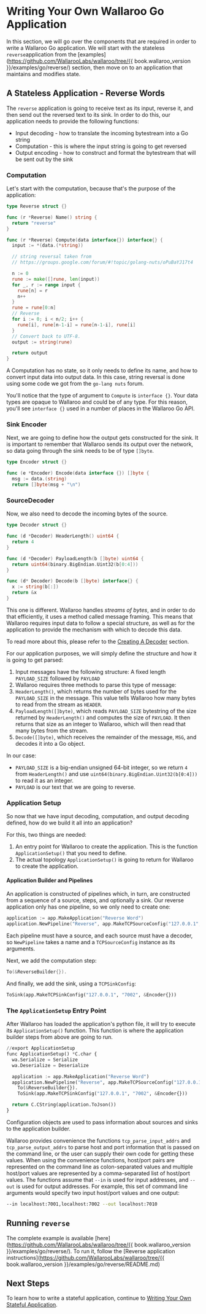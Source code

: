 # Writing Your Own Wallaroo Go Application

In this section, we will go over the components that are required in order to write a Wallaroo Go application. We will start with the stateless `reverse`application from the [examples](https://github.com/WallarooLabs/wallaroo/tree/{{ book.wallaroo_version }}/examples/go/reverse/) section, then move on to an application that maintains and modifies state.

## A Stateless Application - Reverse Words

The `reverse` application is going to receive text as its input, reverse it, and then send out the reversed text to its sink. In order to do this, our application needs to provide the following functions:

* Input decoding - how to translate the incoming bytestream into a Go string
* Computation - this is where the input string is going to get reversed
* Output encoding - how to construct and format the bytestream that will be sent out by the sink

### Computation

Let's start with the computation, because that's the purpose of the application:

```go
type Reverse struct {}

func (r *Reverse) Name() string {
  return "reverse"
}

func (r *Reverse) Compute(data interface{}) interface{} {
  input := *(data.(*string))

  // string reversal taken from
  // https://groups.google.com/forum/#!topic/golang-nuts/oPuBaYJ17t4

  n := 0
  rune := make([]rune, len(input))
  for _, r := range input {
    rune[n] = r
    n++
  }
  rune = rune[0:n]
  // Reverse
  for i := 0; i < n/2; i++ {
    rune[i], rune[n-1-i] = rune[n-1-i], rune[i]
  }
  // Convert back to UTF-8.
  output := string(rune)

  return output
}
```

A Computation has no state, so it only needs to define its name, and how to convert input data into output data. In this case, string reversal is done using some code we got from the `go-lang nuts` forum. 

You'll notice that the type of argument to `Compute` is `interface {}`. Your data types are opaque to Wallaroo and could be of any type. For this reason, you'll see `interface {}` used in a number of places in the Wallaroo Go API. 

### Sink Encoder

Next, we are going to define how the output gets constructed for the sink. It is important to remember that Wallaroo sends its output over the network, so data going through the sink needs to be of type `[]byte`.

```go
type Encoder struct {}

func (e *Encoder) Encode(data interface {}) []byte {
  msg := data.(string)
  return []byte(msg + "\n")
```

### SourceDecoder

Now, we also need to decode the incoming bytes of the source.

```go
type Decoder struct {}

func (d *Decoder) HeaderLength() uint64 {
  return 4
}

func (d *Decoder) PayloadLength(b []byte) uint64 {
  return uint64(binary.BigEndian.Uint32(b[0:4]))
}

func (d* Decoder) Decode(b []byte) interface{} {
  x := string(b[:])
  return &x
}
```

This one is different. Wallaroo handles _streams of bytes_, and in order to do that efficiently, it uses a method called message framing. This means that Wallaroo requires input data to follow a special structure, as well as for the application to provide the mechanism with which to decode this data.

To read more about this, please refer to the [Creating A Decoder](/book/core-concepts/decoders-and-encoders.md#creating-a-decoder) section.

For our application purposes, we will simply define the structure and how it is going to get parsed:

1. Input messages have the following structure: A fixed length `PAYLOAD_SIZE` followed by `PAYLOAD`
2. Wallaroo requires three methods to parse this type of message:
  1. `HeaderLength()`, which returns the number of bytes used for the `PAYLOAD_SIZE` in the message. This value tells Wallaroo how many bytes to read from the stream as `HEADER`.
  2. `PayloadLength([]byte)`, which reads `PAYLOAD_SIZE` bytestring of the size returned by `HeaderLength()` and computes the size of `PAYLOAD`. It then returns that size as an integer to Wallaroo, which will then read that many bytes from the stream.
  3. `Decode([]byte)`, which receives the remainder of the message, `MSG`, and decodes it into a Go object. 

In our case:

* `PAYLOAD_SIZE` is a big-endian unsigned 64-bit integer, so we return `4` from `HeaderLength()` and use `uint64(binary.BigEndian.Uint32(b[0:4]))` to read it as an integer.
* `PAYLOAD` is our text that we are going to reverse.

### Application Setup

So now that we have input decoding, computation, and output decoding defined, how do we build it all into an application?

For this, two things are needed:

1. An entry point for Wallaroo to create the application. This is the function `ApplicationSetup()` that you need to define.
2. The actual topology `ApplicationSetup()` is going to return for Wallaroo to create the application.

#### Application Builder and Pipelines

An application is constructed of pipelines which, in turn, are constructed from a sequence of a source, steps, and optionally a sink. Our reverse application only has one pipeline, so we only need to create one:

```go
application := app.MakeApplication("Reverse Word")
application.NewPipeline("Reverse", app.MakeTCPSourceConfig("127.0.0.1", "7010", &Decoder{})).
```

Each pipeline must have a source, and each source must have a decoder, so `NewPipeline` takes a name and a `TCPSourceConfig` instance as its arguments.

Next, we add the computation step:

```go
To(&ReverseBuilder{}).
```

And finally, we add the sink, using a `TCPSinkConfig`:

```python
ToSink(app.MakeTCPSinkConfig("127.0.0.1", "7002", &Encoder{}))
```

### The `ApplicationSetup` Entry Point

After Wallaroo has loaded the application's python file, it will try to execute its `ApplicationSetup()` function. This function is where the application builder steps from above are going to run.

```python
//export ApplicationSetup
func ApplicationSetup() *C.char {
  wa.Serialize = Serialize
  wa.Deserialize = Deserialize

  application := app.MakeApplication("Reverse Word")
  application.NewPipeline("Reverse", app.MakeTCPSourceConfig("127.0.0.1", "7010", &Decoder{})).
    To(&ReverseBuilder{}).
    ToSink(app.MakeTCPSinkConfig("127.0.0.1", "7002", &Encoder{}))

  return C.CString(application.ToJson())
}
```

Configuration objects are used to pass information about sources and sinks to the application builder.

Wallaroo provides convenience the functions `tcp_parse_input_addrs` and `tcp_parse_output_addrs` to parse host and port information that is passed on the command line, or the user can supply their own code for getting these values. When using the convenience functions, host/port pairs are represented on the command line as colon-separated values and multiple host/port values are represented by a comma-separated list of host/port values. The functions assume that `--in` is used for input addresses, and `--out` is used for output addresses. For example, this set of command line arguments would specify two input host/port values and one output:

```bash
--in localhost:7001,localhost:7002 --out localhost:7010
```

## Running `reverse`

The complete example is available [here](https://github.com/WallarooLabs/wallaroo/tree/{{ book.wallaroo_version }}/examples/go/reverse/). To run it, follow the [Reverse application instructions](https://github.com/WallarooLabs/wallaroo/tree/{{ book.wallaroo_version }}/examples/go/reverse/README.md)

## Next Steps

To learn how to write a stateful application, continue to [Writing Your Own Stateful Application](writing-your-own-stateful-application.md).
